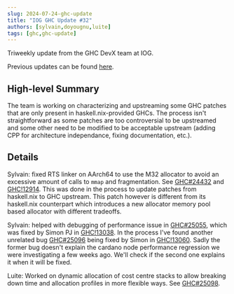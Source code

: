 ```yaml
---
slug: 2024-07-24-ghc-update
title: "IOG GHC Update #32"
authors: [sylvain,doyougnu,luite]
tags: [ghc,ghc-update]
---
```


Triweekly update from the GHC DevX team at IOG.

<!-- truncate -->

Previous updates can be found [here](https://engineering.iog.io/tags/ghc-update).

## High-level Summary

The team is working on characterizing and upstreaming some GHC patches that are only present in haskell.nix-provided GHCs. The process isn't straightforward as some patches are too controversial to be upstreamed and some other need to be modified to be acceptable upstream (adding CPP for architecture independance, fixing documentation, etc.).

## Details

Sylvain: fixed RTS linker on AArch64 to use the M32 allocator to avoid an excessive amount of calls to `mmap` and fragmentation. See [GHC#24432](https://gitlab.haskell.org/ghc/ghc/-/issues/24432) and [GHC!12914](https://gitlab.haskell.org/ghc/ghc/-/merge_requests/12914). This was done in the process to update patches from haskell.nix to GHC upstream. This patch however is different from its haskell.nix counterpart which introduces a new allocator memory pool based allocator with different tradeoffs.

Sylvain: helped with debugging of performance issue in [GHC#25055](https://gitlab.haskell.org/ghc/ghc/-/issues/25055), which was fixed by Simon PJ in [GHC!13038](https://gitlab.haskell.org/ghc/ghc/-/merge_requests/13038).
In the process I've found another unrelated bug [GHC#25096](https://gitlab.haskell.org/ghc/ghc/-/issues/25096) being fixed by Simon in [GHC!13060](https://gitlab.haskell.org/ghc/ghc/-/merge_requests/13060). Sadly the former bug doesn't explain the cardano node performance regression we were investigating a few weeks ago. We'll check if the second one explains it when it will be fixed.

Luite: Worked on dynamic allocation of cost centre stacks to allow breaking down time and allocation profiles in more flexible ways. See [GHC#25098](https://gitlab.haskell.org/ghc/ghc/-/issues/25098).
